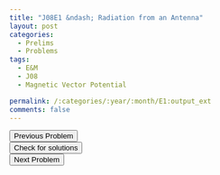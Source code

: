 ```yaml
---
title: "J08E1 &ndash; Radiation from an Antenna"
layout: post
categories:
  - Prelims
  - Problems
tags:
  - E&M
  - J08
  - Magnetic Vector Potential

permalink: /:categories/:year/:month/E1:output_ext
comments: false
---
```

<object data="2008J1E.pdf" type="application/pdf" width="100%" height="500"></object>

<div class='navbar'>
	<div float='left'><button onclick="window.location='M3.html'" >Previous Problem</button></div>
	<div float='center'><button onclick="window.location='https://princetonprelim.com/prelim/20/'">Check for solutions</button></div>
	<div float='right'><button onclick="window.location='E2.html'" > Next Problem</button></div>
</div>
